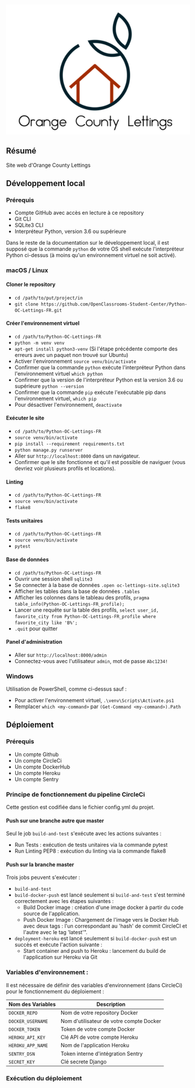 <p align="center">
  <img src="img/logo.png"/>
</p>

## Résumé

Site web d'Orange County Lettings

## Développement local

### Prérequis

- Compte GitHub avec accès en lecture à ce repository
- Git CLI
- SQLite3 CLI
- Interpréteur Python, version 3.6 ou supérieure

Dans le reste de la documentation sur le développement local, il est supposé que la commande `python` de votre OS shell exécute l'interpréteur Python ci-dessus (à moins qu'un environnement virtuel ne soit activé).

### macOS / Linux

#### Cloner le repository

- `cd /path/to/put/project/in`
- `git clone https://github.com/OpenClassrooms-Student-Center/Python-OC-Lettings-FR.git`

#### Créer l'environnement virtuel

- `cd /path/to/Python-OC-Lettings-FR`
- `python -m venv venv`
- `apt-get install python3-venv` (Si l'étape précédente comporte des erreurs avec un paquet non trouvé sur Ubuntu)
- Activer l'environnement `source venv/bin/activate`
- Confirmer que la commande `python` exécute l'interpréteur Python dans l'environnement virtuel
`which python`
- Confirmer que la version de l'interpréteur Python est la version 3.6 ou supérieure `python --version`
- Confirmer que la commande `pip` exécute l'exécutable pip dans l'environnement virtuel, `which pip`
- Pour désactiver l'environnement, `deactivate`

#### Exécuter le site

- `cd /path/to/Python-OC-Lettings-FR`
- `source venv/bin/activate`
- `pip install --requirement requirements.txt`
- `python manage.py runserver`
- Aller sur `http://localhost:8000` dans un navigateur.
- Confirmer que le site fonctionne et qu'il est possible de naviguer (vous devriez voir plusieurs profils et locations).

#### Linting

- `cd /path/to/Python-OC-Lettings-FR`
- `source venv/bin/activate`
- `flake8`

#### Tests unitaires

- `cd /path/to/Python-OC-Lettings-FR`
- `source venv/bin/activate`
- `pytest`

#### Base de données

- `cd /path/to/Python-OC-Lettings-FR`
- Ouvrir une session shell `sqlite3`
- Se connecter à la base de données `.open oc-lettings-site.sqlite3`
- Afficher les tables dans la base de données `.tables`
- Afficher les colonnes dans le tableau des profils, `pragma table_info(Python-OC-Lettings-FR_profile);`
- Lancer une requête sur la table des profils, `select user_id, favorite_city from
  Python-OC-Lettings-FR_profile where favorite_city like 'B%';`
- `.quit` pour quitter

#### Panel d'administration

- Aller sur `http://localhost:8000/admin`
- Connectez-vous avec l'utilisateur `admin`, mot de passe `Abc1234!`

### Windows

Utilisation de PowerShell, comme ci-dessus sauf :

- Pour activer l'environnement virtuel, `.\venv\Scripts\Activate.ps1` 
- Remplacer `which <my-command>` par `(Get-Command <my-command>).Path`

## Déploiement

### Prérequis
- Un compte Github
- Un compte CircleCi
- Un compte DockerHub
- Un compte Heroku
- Un compte Sentry

### Principe de fonctionnement du pipeline CircleCi

Cette gestion est codifiée dans le fichier config.yml du projet.

#### Push sur une branche autre que master

Seul le job `build-and-test` s'exécute avec les actions suivantes :
  - Run Tests : exécution de tests unitaires via la commande pytest
  - Run Linting PEP8 : exécution du linting via la commande flake8
    
#### Push sur la branche master

Trois jobs peuvent s'exécuter :
- `build-and-test` 
- `build-docker-push` est lancé seulement si `build-and-test` s'est terminé correctement avec les étapes suivantes :
  - Build Docker image : création d'une image docker à partir du code source de l'application.
  - Push Docker Image : Chargement de l'image vers le Docker Hub avec deux tags : l'un correspondant au 'hash' de commit CircleCI et l'autre avec le tag 'latest'".
- `deployment-heroku` est lancé seulement si `build-docker-push` est un succès et exécute l'action suivante :
  - Start container and push to Heroku : lancement du build de l'application sur Heroku via Git


### Variables d'environnement :

Il est nécessaire de définir des variables d'environnement (dans CircleCi) pour le fonctionnement du déploiement :

| Nom des Variables | Description                              |
|-------------------|------------------------------------------|
| `DOCKER_REPO`     | Nom de votre repository Docker           |
| `DOCKER_USERNAME` | Nom d'utilisateur de votre compte Docker |
| `DOCKER_TOKEN`    | Token de votre compte Docker             |
| `HEROKU_API_KEY`  | Clé API de votre compte Heroku           |
| `HEROKU_APP_NAME` | Nom de l'application Heroku              |
| `SENTRY_DSN`      | Token interne d'intégration Sentry       |
| `SECRET_KEY`      | Clé secrete Django                       |

### Exécution du déploiement